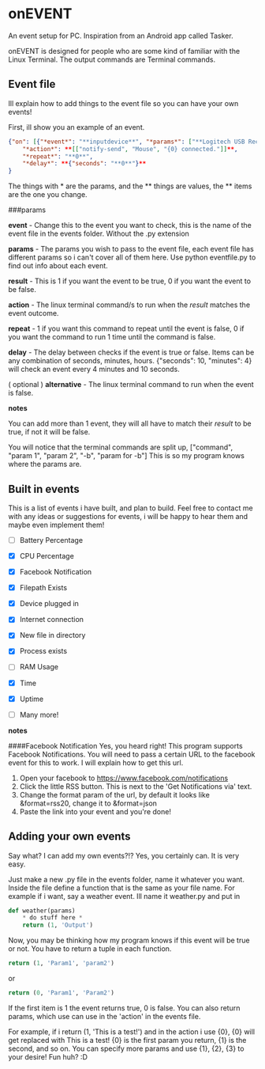 # onEVENT

An event setup for PC. Inspiration from an Android app called Tasker.

onEVENT is designed for people who are some kind of familiar with the Linux Terminal. The output commands are Terminal commands.

## Event file

Ill explain how to add things to the event file so you can have your own events!

First, ill show you an example of an event.

```JSON
{"on": [{"*event*": "**inputdevice**", "*params*": ["**Logitech USB Receiver**"], "*result*": "**1**"}],
	"*action*": **[["notify-send", "Mouse", "{0} connected."]]**,
	"*repeat*": "**0**",
	"*delay*": **{"seconds": "**0**"}**
}
```

The things with * are the params, and the ** things are values, the ** items are the one you change.

###params

**event** - Change this to the event you want to check, this is the name of the event file in the events folder. Without the .py extension

**params** - The params you wish to pass to the event file, each event file has different params so i can't cover all of them here. Use python eventfile.py to find out info about each event.

**result** - This is 1 if you want the event to be true, 0 if you want the event to be false.

**action** - The linux terminal command/s to run when the *result* matches the event outcome.

**repeat** - 1 if you want this command to repeat until the event is false, 0 if you want the command to run 1 time until the command is false.

**delay** - The delay between checks if the event is true or false. Items can be any combination of seconds, minutes, hours.	{"seconds": 10, "minutes": 4} will check an event every 4 minutes and 10 seconds.

( optional )
 **alternative** - The linux terminal command to run when the event is false.
 
 
 **notes**
 
 You can add more than 1 event, they will all have to match their *result* to be true, if not it will be false.
 
 You will notice that the terminal commands are split up, ["command", "param 1", "param 2", "-b", "param for -b"]
 This is so my program knows where the params are.


## Built in events

This is a list of events i have built, and plan to build. Feel free to contact me with any ideas or suggestions for events, i will be happy to hear them and maybe even implement them!

- [ ]	Battery Percentage
- [X]	CPU Percentage
- [X]	Facebook Notification
- [X]	Filepath Exists
- [X]	Device plugged in
- [X]	Internet connection
- [X]	New file in directory
- [X]	Process exists
- [ ]	RAM Usage
- [X]	Time
- [X]	Uptime
- [ ]	Many more!


**notes**

####Facebook Notification
Yes, you heard right! This program supports Facebook Notifications. You will need to pass a certain URL to the facebook event for this to work. I will explain how to get this url.

1. Open your facebook to https://www.facebook.com/notifications
2. Click the little RSS button. This is next to the 'Get Notifications via' text.
3. Change the format param of the url, by default it looks like &format=rss20, change it to &format=json
4. Paste the link into your event and you're done!

## Adding your own events

Say what? I can add my own events?!?
Yes, you certainly can. It is very easy.

Just make a new .py file in the events folder, name it whatever you want.
Inside the file define a function that is the same as your file name. For example if i want, say a weather event. Ill name it weather.py and put in
```Python
def weather(params)
	* do stuff here *
	return (1, 'Output')
```

Now, you may be thinking how my program knows if this event will be true or not. You have to return a tuple in each function.

```Python
return (1, 'Param1', 'param2')
```
or

```Python
return (0, 'Param1', 'Param2')
```

If the first item is 1 the event returns true, 0 is false. You can also return params, which use can use in the 'action' in the events file.

For example, if i return (1, 'This is a test!')
and in the action i use {0}, {0} will get replaced with This is a test!
{0} is the first param you return, {1} is the second, and so on.
You can specify more params and use {1}, {2}, {3}  to your desire!
Fun huh? :D
